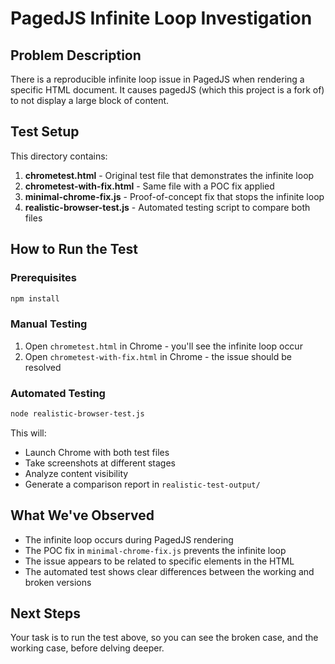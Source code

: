 # PagedJS Infinite Loop Investigation

## Problem Description

There is a reproducible infinite loop issue in PagedJS when rendering a specific HTML document. It causes pagedJS (which this project is a fork of) to not display a large block of content.

## Test Setup

This directory contains:

1. **chrometest.html** - Original test file that demonstrates the infinite loop
2. **chrometest-with-fix.html** - Same file with a POC fix applied
3. **minimal-chrome-fix.js** - Proof-of-concept fix that stops the infinite loop
4. **realistic-browser-test.js** - Automated testing script to compare both files

## How to Run the Test

### Prerequisites
```bash
npm install
```

### Manual Testing
1. Open `chrometest.html` in Chrome - you'll see the infinite loop occur
2. Open `chrometest-with-fix.html` in Chrome - the issue should be resolved

### Automated Testing
```bash
node realistic-browser-test.js
```

This will:
- Launch Chrome with both test files
- Take screenshots at different stages
- Analyze content visibility
- Generate a comparison report in `realistic-test-output/`

## What We've Observed

- The infinite loop occurs during PagedJS rendering
- The POC fix in `minimal-chrome-fix.js` prevents the infinite loop
- The issue appears to be related to specific elements in the HTML
- The automated test shows clear differences between the working and broken versions

## Next Steps

Your task is to run the test above, so you can see the broken case, and the working case, before delving deeper.